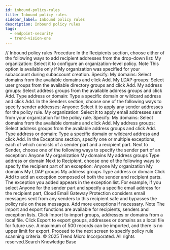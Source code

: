 ```yaml
---
id: inbound-policy-rules
title: Inbound policy rules
sidebar_label: Inbound policy rules
description: Inbound policy rules
tags:
  - endpoint-security
  - trend-vision-one
---
```


/*<![CDATA[*/ $('#title').html($('meta[name=map-description]').attr('content')); /*]]>*/ Inbound policy rules Procedure In the Recipients section, choose either of the following ways to add recipient addresses from the drop-down list: My organization: Select it to configure an organization-level policy. Note This option is available only if My organization was specified for your subaccount during subaccount creation. Specify: My domains: Select domains from the available domains and click Add. My LDAP groups: Select user groups from the available directory groups and click Add. My address groups: Select address groups from the available address groups and click Add. Type address or domain: Type a specific domain or wildcard address and click Add. In the Senders section, choose one of the following ways to specify sender addresses: Anyone: Select it to apply any sender addresses for the policy rule. My organization: Select it to apply email addresses sent from your organization for the policy rule. Specify: My domains: Select domains from the available domains and click Add. My address groups: Select address groups from the available address groups and click Add. Type address or domain: Type a specific domain or wildcard address and click Add. In the Exceptions section, specify one or multiple exceptions, each of which consists of a sender part and a recipient part. Next to Sender, choose one of the following ways to specify the sender part of an exception: Anyone My organization My domains My address groups Type address or domain Next to Recipient, choose one of the following ways to specify the recipient part of an exception: Anyone My organization My domains My LDAP groups My address groups Type address or domain Click Add to add an exception composed of both the sender and recipient parts. The exception you added appears in the exception list. For example, if you select Anyone for the sender part and specify a specific email address for the recipient part, Cloud Email Gateway Protection considers email messages sent from any senders to this recipient safe and bypasses the policy rule on these messages. Add more exceptions if necessary. Note The import and export functions are available for recipients, senders and exception lists. Click Import to import groups, addresses or domains from a local file. Click Export to export groups, addresses or domains as a local file for future use. A maximum of 500 records can be imported, and there is no upper limit for export. Proceed to the next screen to specify policy rule scanning criteria. © 2025 Trend Micro Incorporated. All rights reserved.Search Knowledge Base